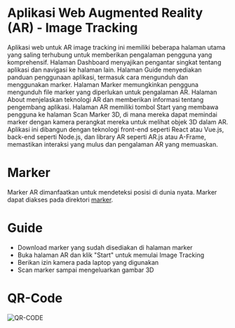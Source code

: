 # Aplikasi Web Augmented Reality (AR) - Image Tracking
Aplikasi web untuk AR image tracking ini memiliki beberapa halaman utama yang saling terhubung untuk memberikan pengalaman pengguna yang komprehensif. Halaman Dashboard menyajikan pengantar singkat tentang aplikasi dan navigasi ke halaman lain. Halaman Guide menyediakan panduan penggunaan aplikasi, termasuk cara mengunduh dan menggunakan marker. Halaman Marker memungkinkan pengguna mengunduh file marker yang diperlukan untuk pengalaman AR. Halaman About menjelaskan teknologi AR dan memberikan informasi tentang pengembang aplikasi. Halaman AR memiliki tombol Start yang membawa pengguna ke halaman Scan Marker 3D, di mana mereka dapat memindai marker dengan kamera perangkat mereka untuk melihat objek 3D dalam AR. Aplikasi ini dibangun dengan teknologi front-end seperti React atau Vue.js, back-end seperti Node.js, dan library AR seperti AR.js atau A-Frame, memastikan interaksi yang mulus dan pengalaman AR yang memuaskan.

# Marker
Marker AR dimanfaatkan untuk mendeteksi posisi di dunia nyata. Marker dapat diakses pada direktori [marker](https://github.com/monicaca9/AR-Clone/tree/main/assets/gambar).

# Guide
- Download marker yang sudah disediakan di halaman marker
- Buka halaman AR dan klik "Start" untuk memulai Image Tracking
- Berikan izin kamera pada laptop yang digunakan
- Scan marker sampai mengeluarkan gambar 3D

# QR-Code
![QR-CODE](https://monicaca9.github.io/AR-ImageTracking-Web/AR-WEB/qr.png?raw=true "QR-CODE")
